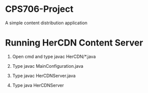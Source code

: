 # CPS706-Project
A simple content distribution application

# Running HerCDN Content Server

1. Open cmd and type javac HerCDN/*.java

2. Type javac MainConfiguration.java

3. Type javac HerCDNServer.java

4. Type java HerCDNServer
